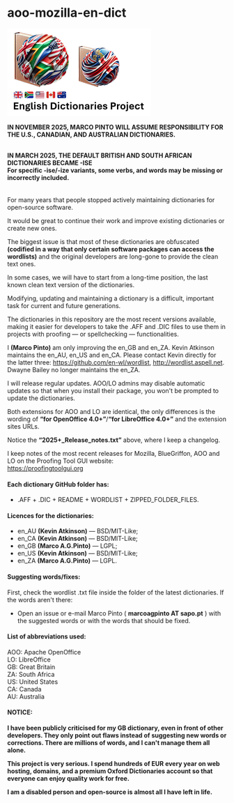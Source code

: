 aoo-mozilla-en-dict
===================

![Project Logo](assets/logo_2025+.png)

<B>IN NOVEMBER 2025, MARCO PINTO WILL ASSUME RESPONSIBILITY FOR THE U.S., CANADIAN, AND AUSTRALIAN DICTIONARIES.<br><br>

IN MARCH 2025, THE DEFAULT BRITISH AND SOUTH AFRICAN DICTIONARIES BECAME -ISE<br>
For specific -ise/-ize variants, some verbs, and words may be missing or incorrectly included.</B>
<br>
<br>
<br>
For many years that people stopped actively maintaining dictionaries for open-source software.

It would be great to continue their work and improve existing dictionaries or create new ones.

The biggest issue is that most of these dictionaries are obfuscated <B>(codified in a way that only certain software packages can access the wordlists)</B> and the original developers are long-gone to provide the clean text ones.

In some cases, we will have to start from a long-time position, the last known clean text version of the dictionaries.

Modifying, updating and maintaining a dictionary is a difficult, important task for current and future generations.

The dictionaries in this repository are the most recent versions available, making it easier for developers to take the .AFF and .DIC files to use them in projects with proofing — or spellchecking — functionalities.

I <B>(Marco Pinto)</B> am only improving the en_GB and en_ZA. Kevin Atkinson maintains the en_AU, en_US and en_CA. Please contact Kevin directly for the latter three: https://github.com/en-wl/wordlist, http://wordlist.aspell.net. Dwayne Bailey no longer maintains the en_ZA.

I will release regular updates. AOO/LO admins may disable automatic updates so that when you install their package, you won't be prompted to update the dictionaries.

Both extensions for AOO and LO are identical, the only differences is the wording of <B>“for OpenOffice 4.0+”</B>/<B>“for LibreOffice 4.0+”</B> and the extension sites URLs.

Notice the <B>“2025+_Release_notes.txt”</B> above, where I keep a changelog.

I keep notes of the most recent releases for Mozilla, BlueGriffon, AOO and LO on the Proofing Tool GUI website:  
https://proofingtoolgui.org


#### Each dictionary GitHub folder has:
* .AFF + .DIC + README + WORDLIST + ZIPPED_FOLDER_FILES.  
  
  
#### Licences for the dictionaries:
* en_AU <B>(Kevin Atkinson)</B> — BSD/MIT-Like;
* en_CA <B>(Kevin Atkinson)</B> — BSD/MIT-Like;
* en_GB <B>(Marco A.G.Pinto)</B> — LGPL;
* en_US <B>(Kevin Atkinson)</B> — BSD/MIT-Like;
* en_ZA <B>(Marco A.G.Pinto)</B> — LGPL. 
  

#### Suggesting words/fixes:

First, check the wordlist .txt file inside the folder of the latest dictionaries. If the words aren't there:
* Open an issue or e-mail Marco Pinto ( <B>marcoagpinto AT sapo.pt</B> ) with the suggested words or with the words that should be fixed.


#### List of abbreviations used:

AOO: Apache OpenOffice  
 LO: LibreOffice  
 GB: Great Britain  
 ZA: South Africa  
 US: United States  
 CA: Canada  
 AU: Australia 


#### NOTICE:
<B>I have been publicly criticised for my GB dictionary, even in front of other developers. They only point out flaws instead of suggesting new words or corrections. There are millions of words, and I can't manage them all alone.

This project is very serious. I spend hundreds of EUR every year on web hosting, domains, and a premium Oxford Dictionaries account so that everyone can enjoy quality work for free.

I am a disabled person and open-source is almost all I have left in life.</B>
